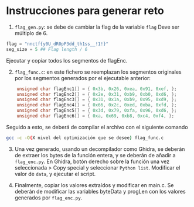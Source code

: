 # Instrucciones para generar reto

1. `flag_gen.py`: se debe de cambiar la flag de la variable `flag`
Deve ser múltiplo de 6. 

```python
flag = "nnctf{y0U_dR0pP3dd_th1ss__!1!}"
seg_size = 5 ## Flag length / 6
```

Ejecutar y copiar todos los segmentos de flagEnc.

2. `flag_func.c`: en este fichero se reemplazan los segmentos originales por los segmentos generados por el ejecutable anterior:

```c
    unsigned char flagEnc1[] = { 0x3b, 0x26, 0xea, 0x91, 0xef, };
    unsigned char flagEnc2[] = { 0x2e, 0x31, 0xb9, 0xb0, 0xd6, };
    unsigned char flagEnc3[] = { 0x31, 0x1a, 0xb9, 0x95, 0xd9, };
    unsigned char flagEnc4[] = { 0x66, 0x2c, 0xed, 0xba, 0xfd, };
    unsigned char flagEnc5[] = { 0x3d, 0x79, 0xfa, 0x96, 0xd6, };
    unsigned char flagEnc6[] = { 0xa, 0x69, 0xb8, 0xc4, 0xf4, };
```

Seguido a esto, se deberá de compilar el archivo con el siguiente comando

```bash
gcc -c -O(X nivel del optimización que se desee) flag_func.c
```

3. Una vez generado, usando un decompilador como Ghidra, se deberán de extraer los bytes de la función entera, y se deberán de añadir a `flag_enc.py`. En Ghidra, botón derecho sobre la función una vez seleccionada > Copy special y seleccionar `Python list`. Modificar el valor de `data`, y ejecutar el script.

4. Finalmente, copiar los valores extraídos y modificar en main.c. Se deberán de modificar las variables byteData y progLen con los valores generados por `flag_enc.py`.
